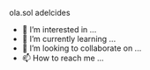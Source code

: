 ola.sol adelcides
- 👀 I’m interested in ...
- 🌱 I’m currently learning ...
- 💞️ I’m looking to collaborate on ...
- 📫 How to reach me ...

<!---
adelcides/adelcides is a ✨ special ✨ repository because its `README.md` (this file) appears on your GitHub profile.
You can click the Preview link to take a look at your changes.
--->
